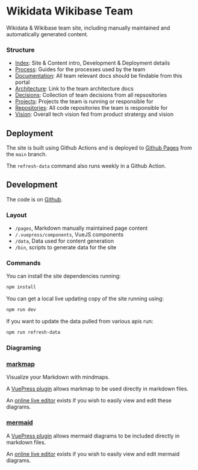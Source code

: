 # Wikidata Wikibase Team

Wikidata & Wikibase team site, including manually maintained and automatically generated content.

### Structure

- [Index](./): Site & Content intro, Development & Deployment details
- [Process](./pages/process.html): Guides for the processes used by the team
- [Documentation](./pages/documentation.html): All team relevant docs should be findable from this portal
- [Architecture](./pages/architecture.html): Link to the team architecture docs
- [Decisions](./pages/decisions.html): Collection of team decisions from all repsositories
- [Projects](./pages/projects.html): Projects the team is running or responsible for
- [Repositories](./pages/repositories.html): All code repositories the team is responsible for
- [Vision](./pages/vision.html): Overall tech vision fed from product stratergy and vision

## Deployment

The site is built using Github Actions and is deployed to [Github Pages](https://wmde.github.io/wikidata-wikibase-team/) from the `main` branch.

The `refresh-data` command also runs weekly in a Github Action.

## Development

The code is on [Github](https://github.com/wmde/wikidata-wikibase-team).

### Layout

- `/pages`, Markdown manually maintained page content
- `/.vuepress/components`, VueJS components
- `/data`, Data used for content generation
- `/bin`, scripts to generate data for the site

### Commands

You can install the site dependencies running:

```sh
npm install
```

You can get a local live updating copy of the site running using:

```sh
npm run dev
```

If you want to update the data pulled from various apis run:

```sh
npm run refresh-data
```

### Diagraming

### [markmap](https://markmap.js.org/)

Visualize your Markdown with mindmaps.

A [VuePress plugin](https://www.npmjs.com/package/vuepress-plugin-markmap) allows markmap to be used directly in markdown files.

An [online live editor](https://markmap.js.org/repl) exists if you wish to easily view and edit these diagrams.

### [mermaid](https://mermaid-js.github.io/mermaid/#/)

A [VuePress plugin](https://vuepress-plugin-mermaidjs.efrane.com/) allows mermaid diagrams to be included directly in markdown files.

An [online live editor](https://mermaid-js.github.io/mermaid-live-editor/) exists if you wish to easily view and edit mermaid diagrams.
